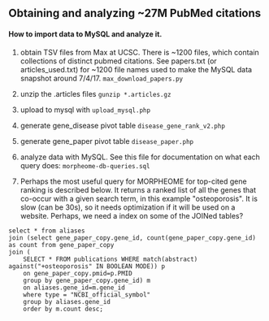 ## Obtaining and analyzing ~27M PubMed citations

#### How to import data to MySQL and analyze it.

1. obtain TSV files from Max at UCSC. There is ~1200 files, which contain collections of distinct pubmed citations. See papers.txt (or articles_used.txt) for ~1200 file names used to make the MySQL data snapshot around 7/4/17. `max_download_papers.py` 

2. unzip the .articles files `gunzip *.articles.gz`

3. upload to mysql with `upload_mysql.php`

4. generate gene_disease pivot table `disease_gene_rank_v2.php`

5. generate gene_paper pivot table `disease_paper.php`

6. analyze data with MySQL. See this file for documentation on what each query does: `morpheome-db-queries.sql`

7. Perhaps the most useful query for MORPHEOME for top-cited gene ranking is described below. It returns a ranked list of all the genes that co-occur with a given search term, in this example "osteoporosis". It is slow (can be 30s), so it needs optimization if it will be used on a website. Perhaps, we need a index on some of the JOINed tables?

```
select * from aliases 
join (select gene_paper_copy.gene_id, count(gene_paper_copy.gene_id) as count from gene_paper_copy
join (
	SELECT * FROM publications WHERE match(abstract) against("+osteoporosis" IN BOOLEAN MODE)) p
	on gene_paper_copy.pmid=p.PMID 
	group by gene_paper_copy.gene_id) m
	on aliases.gene_id=m.gene_id
	where type = "NCBI_official_symbol"
	group by aliases.gene_id 
	order by m.count desc;
 ```